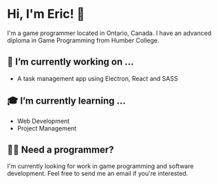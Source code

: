 # Hi, I'm Eric! 👋
I'm a game programmer located in Ontario, Canada. I have an advanced diploma in Game Programming from Humber College.

## 🔭 I’m currently working on ...
- A task management app using Electron, React and SASS
## 🎓 I’m currently learning ...
- Web Development
- Project Management
## 👨‍💻 Need a programmer?
I'm currently looking for work in game programming and software development. Feel free to send me an email if you're interested.
